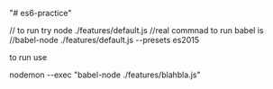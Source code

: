 "# es6-practice" 

// to run try node ./features/default.js
//real commnad to run babel is //babel-node ./features/default.js --presets es2015

to run use

nodemon --exec "babel-node ./features/blahbla.js"